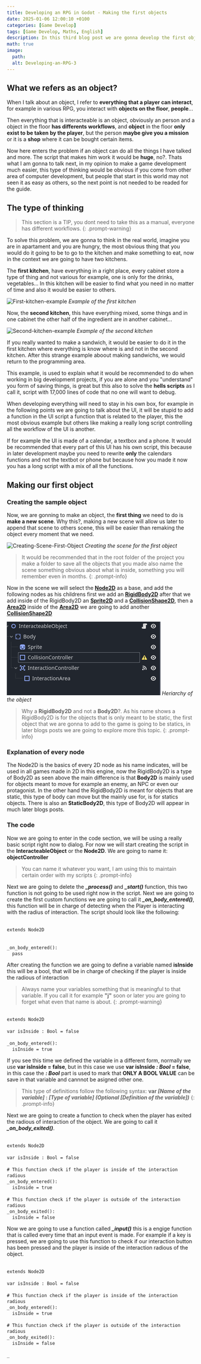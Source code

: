 ```yaml
---
title: Developing an RPG in Godot - Making the first objects
date: 2025-01-06 12:00:10 +0100
categories: [Game Develop]
tags: [Game Develop, Maths, English]
description: In this third blog post we are gonna develop the first objects, learning also about a really easy method to implement new things to our game.
math: true
image:
  path:
  alt: Developing-an-RPG-3
---
```


## What we refers as an object?

When I talk about an object, I refer to **everything that a player can interact**, for example in various RPG, you interact with **objects on the floor**, **people**...

Then everything that is interacteable is an object, obviously an person and a object in the floor **has differents workflows**, and **object** in the floor **only exist to be taken by the player**, but the person **maybe give you a mission** or it is a **shop** where it can be bought certain items. 

Now here enters the problem if an object can do all the things I have talked and more. The script that makes him work it would be **huge**, no?. Thats what I am gonna to talk next, in my opinion to make a game development much easier, this type of thinking would be obvious if you come from other area of computer development, but people that start in this world may not seen it as easy as others, so the next point is not needed to be readed for the guide.

## The type of thinking

> This section is a TIP, you dont need to take this as a manual, everyone has different workflows.
{: .prompt-warning}

To solve this problem, we are gonna to think in the real world, imagine you are in apartament and you are hungry, the most obvious thing that you would do it going to be to go to the kitchen and make something to eat, now in the context we are going to have two kitchens.

The **first kitchen**, have everything in a right place, every cabinet store a type of thing and not various for example, one is only for the drinks, vegetables... In this kitchen will be easier to find what you need in no matter of time and also it would be easier to others.

![First-kitchen-example]()
_Example of the first kitchen_

Now, the **second kitchen**, this have everything mixed, some things and in one cabinet the other half of the ingredient are in another cabinet...

![Second-kitchen-example]()
_Example of the second kitchen_

If you really wanted to make a sandwich, it would be easier to do it in the first kitchen where everything is know where is and not in the second kitchen. After this strange example aboout making sandwichs, we would return to the programming area.

This example, is used to explain what it would be recommended to do when working in big development projects, if you are alone and you "understand" you form of saving things, is great but this also to solve the **hells scripts** as I call it, script with 17,000 lines of code that no one will want to debug.

When developing everything will need to stay in his own box, for example in the following points we are going to talk about the UI, it will be stupid to add a function in the UI script a function that is related to the player, this the most obvious example but others like making a really long script controlling all the workflow of the UI is another. 

If for example the UI is made of a calendar, a textbox and a phone. It would be recommended that every part of this UI has his own script, this because in later development maybe you need to rewrite **only** the calendars functions and not the textbot or phone but because how you made it now you has a long script with a mix of all the functions.

## Making our first object

### Creating the sample object

Now, we are gonning to make an object, the **first thing** we need to do is **make a new scene**. Why this?, making a new scene will allow us later to append that scene to others scene, this will be easier than remaking the object every moment that we need.

![Creating-Scene-First-Object]()
_Creating the scene for the first object_

>It would be recommended that in the root folder of the project you make a folder to save all the objects that you made also name the scene something obvious about what is inside, something you will remember even in months.
{: .prompt-info}


Now in the scene we will select the **[Node2D](https://docs.godotengine.org/en/latest/classes/class_node2d.html)** as a base, and add the following nodes as his childrens first we add an **[RigidBody2D](https://docs.godotengine.org/en/latest/classes/class_rigidbody2d.html)** after that we add inside of the RigidBody2D an **[Sprite2D](https://docs.godotengine.org/en/latest/classes/class_sprite2d.html)** and a **[CollisionShape2D](https://docs.godotengine.org/en/latest/classes/class_collisionshape2d.html)**, then a **[Area2D](https://docs.godotengine.org/en/latest/classes/class_area2d.html)** inside of the **[Area2D](https://docs.godotengine.org/en/latest/classes/class_area2d.html)** we are going to add another **[CollisionShape2D](https://docs.godotengine.org/en/latest/classes/class_collisionshape2d.html)**

![Root-of-the-object](assets/photos/Develop-an-RPG-3/Root-of-the-object.png)
_Heriarchy of the object_

> Why a **RigidBody2D** and not a **Body2D**?. As his name shows a RigidBody2D is for the objects that is only meant to be static, the first object that we are gonna to add to the game is going to be statics, in later blogs posts we are going to explore more this topic.
{: .prompt-info}


### Explanation of every node

The Node2D is the basics of every 2D node as his name indicates, will be used in all games made in 2D in this engine, now the RigidBody2D is a type of Body2D as seen above the main difference is that **Body2D** is mainly used for objects meant to move for example an enemy, an NPC or even our protagonist. In the other hand the RigidBody2D is meant for objects that are static, this type of body can move but the mainly use for, is for statics objects. There is also an **StaticBody2D**, this type of Body2D will appear in much later blogs posts.

### The code 

Now we are going to enter in the code section, we will be using a really basic script right now to dialog. For now we will start creating the script in the **InteracteableObject** or the **Node2D**. We are going to name it: **objectController**

> You can name it whatever you want, I am using this to maintain certain order with my scripts
{: .prompt-info}

Next we are going to delete the ***_process()*** and ***_start()*** function, this two function is not going to be used right now in the script. Next we are going to create the first custom functions we are going to call it ***_on_body_entered()***, this function will be in charge of detecting when the Player is interacting with the radius of interaction. The script should look like the following:

```gdscript

extends Node2D


_on_body_entered():
  pass

```

After creating the function we are going to define a variable named **isInside** this will be a bool, that will be in charge of checking if the player is inside the radious of interaction

> Always name your variables something that is meaningful to that variable. If you call it for example **"j"** soon or later you are going to forget what even that name is about.
{: .prompt-warning}

```gdscript

extends Node2D

var isInside : Bool = false

_on_body_entered():
  isInside = true

```

If you see this time we defined the variable in a different form, normally we use **var isInside = false**, but in this case we use **var isInside *: Bool* = false**, in this case the ***: Bool*** part is used to mark that **ONLY A BOOL VALUE** can be save in that variable and cannnot be asigned other one.

> This type of definitions follow the following syntax: **var *[Name of the variable]* : *[Type of variable]* *(Optional [Definition of the variable])***
{: .prompt-info}

Next we are going to create a function to check when the player has exited the radious of interaction of the object. We are going to call it ***_on_body_exited()***.

```gdscript

extends Node2D

var isInside : Bool = false

# This function check if the player is inside of the interaction radious
_on_body_entered():
  isInside = true

# This function check if the player is outside of the interaction radious
_on_body_exited():
  isInside = false

```
Now we are going to use a function called ***_input()*** this is a engige function that is called every time that an input event is made. For example if a key is pressed, we are going to use this function to check if our interaction button has been pressed and the player is inside of the interaction radious of the object.

```gdscript

extends Node2D

var isInside : Bool = false

# This function check if the player is inside of the interaction radious
_on_body_entered():
  isInside = true

# This function check if the player is outside of the interaction radious
_on_body_exited():
  isInside = false

_

```

